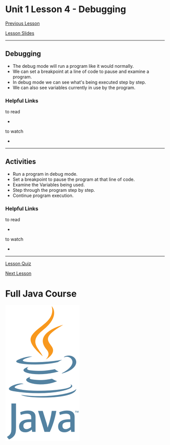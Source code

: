 # Unit 1 Lesson 4 - Debugging

[Previous Lesson](https://github.com/Kevin-Lago/Java-Course-Guide/tree/master/unit_1_getting_started/lesson_3_loops_and_logic#unit-1-lesson-3---loops-and-logic)

[Lesson Slides](https://docs.google.com/presentation/d/12n3w6uJZOmoYhMeCcZnXkBiHMLS3RCe9sPaRFNaY7FI/edit?usp=sharing)

---
## Debugging

- The debug mode will run a program like it would normally.
- We can set a breakpoint at a line of code to pause and examine a program.
- In debug mode we can see what's being executed step by step.
- We can also see variables currently in use by the program.

### Helpful Links

to read

- []()

to watch

- []()

---
## Activities

- Run a program in debug mode.
- Set a breakpoint to pause the program at that line of code.
- Examine the Variables being used.
- Step through the program step by step.
- Continue program execution.

### Helpful Links

to read

- []()

to watch

- []()

---

[Lesson Quiz]()

[Next Lesson](https://github.com/Kevin-Lago/Java-Course-Guide/tree/master/unit_1_getting_started/lesson_5_methods#unit-1-lesson-5---methods)

# Full Java Course

<a href="https://github.com/Kevin-Lago/java_full_course">
	<img src="../../java_logo.png" />
</a>


